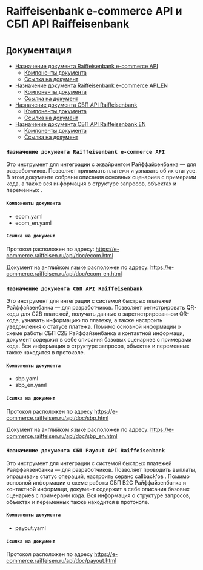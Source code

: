 # Raiffeisenbank e-commerce API и СБП API Raiffeisenbank

#  `Документация`

* [Назначение документа Raiffeisenbank e-commerce API](#Назначение-документа-Raiffeisenbank-e-commerce-API)
    * [Компоненты документа](#Компоненты-документа)
    * [Ссылка на документ](#Ссылка-на-документ)
* [Назначение документа Raiffeisenbank e-commerce API_EN](#Назначение-документа-Raiffeisenbank-e-commerce-API_EN)
    * [Компоненты документа](#Компоненты-документа)
    * [Ссылка на документ](#Ссылка-на-документ)
* [Назначение документа СБП API Raiffeisenbank](#Назначение-документа-СБП-API-Raiffeisenbank)
    * [Компоненты документа](#Компоненты-документа)
    * [Ссылка на документ](#Ссылка-на-документ)
* [Назначение документа СБП API Raiffeisenbank EN](#Назначение-документа-СБП-API-Raiffeisenbank_EN)
    * [Компоненты документа](#Компоненты-документа)
    * [Ссылка на документ](#Ссылка-на-документ)
    
### `Назначение документа Raiffeisenbank e-commerce API`    
Это инструмент для интеграции с эквайрингом Райффайзенбанка — для разработчиков. Позволяет принимать платежи и узнавать об их статусе. В этом документе собраны описания основных сценариев с примерами кода, а также вся информация о структуре запросов, объектах и переменных .

#### `Компоненты документа`
   * ecom.yaml
   * ecom_en.yaml
   
#### `Ссылка на документ`
Протокол расположен по адресу: https://e-commerce.raiffeisen.ru/api/doc/ecom.html

Документ на английком языке расположен по адресу: https://e-commerce.raiffeisen.ru/api/doc/ecom_en.html


### `Назначение документа СБП API Raiffeisenbank` 

Это инструмент для интеграции с системой быстрых платежей Райффайзенбанка — для разработчиков. Позволяет регистрировать QR-коды для C2B платежей, получать данные о зарегистрированном  QR-коде, узнавать информацию по платежу, а также настроить уведомления о статусе платежа. Помимо основной информации о схеме работы СБП С2Б Райффайзенбанка и контактной информаци, документ содержит в себе описания базовых сценариев с примерами кода. Вся информация о структуре запросов, объектах и переменных также находится в протоколе.

#### `Компоненты документа`
   * sbp.yaml
   * sbp_en.yaml
   
#### `Ссылка на документ`
Протокол расположен по адресу https://e-commerce.raiffeisen.ru/api/doc/sbp.html

Документ на английком языке расположен по адресу: https://e-commerce.raiffeisen.ru/api/doc/sbp_en.html


### `Назначение документа СБП Payout API Raiffeisenbank` 

Это инструмент для интеграции с системой быстрых платежей Райффайзенбанка — для разработчиков. Позволяет проводить выплаты, опрашиваиь статус операций, настроить сервис callback'ов . Помимо основной информации о схеме работы СБП B2C Райффайзенбанка и контактной информаци, документ содержит в себе описания базовых сценариев с примерами кода. Вся информация о структуре запросов, объектах и переменных также находится в протоколе.

#### `Компоненты документа`
   * payout.yaml

   
#### `Ссылка на документ`
Протокол расположен по адресу https://e-commerce.raiffeisen.ru/api/doc/payout.html